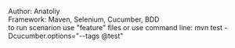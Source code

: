 Author: Anatoliy
<br/>
Framework: Maven, Selenium, Cucumber, BDD
<br/>
to run scenarion use "feature" files or use command line: mvn test -Dcucumber.options="--tags @test"
